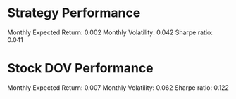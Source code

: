 # Strategy Performance
Monthly Expected Return: 0.002
Monthly Volatility: 0.042
Sharpe ratio: 0.041
# Stock DOV Performance
Monthly Expected Return: 0.007
Monthly Volatility: 0.062
Sharpe ratio: 0.122
